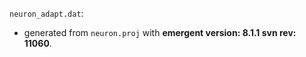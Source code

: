 `neuron_adapt.dat`:
* generated from `neuron.proj` with **emergent version: 8.1.1 svn rev: 11060**.
